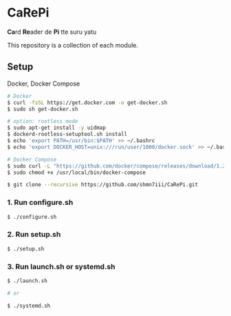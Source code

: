 # CaRePi

**Ca**rd **Re**ader de **Pi** tte suru yatu

This repository is a collection of each module.

## Setup

Docker, Docker Compose

```bash
# Docker
$ curl -fsSL https://get.docker.com -o get-docker.sh
$ sudo sh get-docker.sh

# option: rootless mode
$ sudo apt-get install -y uidmap
$ dockerd-rootless-setuptool.sh install
$ echo 'export PATH=/usr/bin:$PATH' >> ~/.bashrc
$ echo 'export DOCKER_HOST=unix:///run/user/1000/docker.sock' >> ~/.bashrc

# Docker Compose
$ sudo curl -L "https://github.com/docker/compose/releases/download/1.26.0/docker-compose-$(uname -s)-$(uname -m)" -o /usr/local/bin/docker-compose
$ sudo chmod +x /usr/local/bin/docker-compose
```

```bash
$ git clone --recursive https://github.com/shmn7iii/CaRePi.git
```

### 1. Run configure.sh

```bash
$ ./configure.sh
```

### 2. Run setup.sh

```bash
$ ./setup.sh
```

### 3. Run launch.sh or systemd.sh

```bash
$ ./launch.sh

# or

$ ./systemd.sh
```
